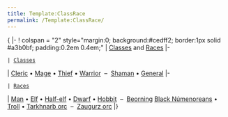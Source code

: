 ```yaml
---
title: Template:ClassRace
permalink: /Template:ClassRace/
---
```


{ \|- ! colspan = "2" style="margin:0; background:#cedff2; border:1px
solid \#a3b0bf; padding:0.2em 0.4em;" \| [Classes](Class "wikilink") and
[Races](Race "wikilink") \|-

`| `[`Classes`](Class "wikilink")

\| [Cleric](Cleric "wikilink") • [Mage](Mage "wikilink") •
[Thief](Thief "wikilink") • [Warrior](Warrior "wikilink")  – 
[Shaman](Shaman "wikilink") • [General](General "wikilink") \|-

`| `[`Races`](Race "wikilink")

\| [Man](Man "wikilink") • [Elf](Elf "wikilink") •
[Half-elf](Half-elf "wikilink") • [Dwarf](Dwarf "wikilink") •
[Hobbit](Hobbit "wikilink")  –  [Beorning](Beorning "wikilink") [Black
Númenoreans](Black_Númenoreans "wikilink") • [Troll](Troll "wikilink") •
[Tarkhnarb orc](Tarkhnarb_orc "wikilink")  –  [Zaugurz
orc](Zaugurz_orc "wikilink") \|} <noinclude> </noinclude>

[](Category:Navigation_Templates "wikilink")